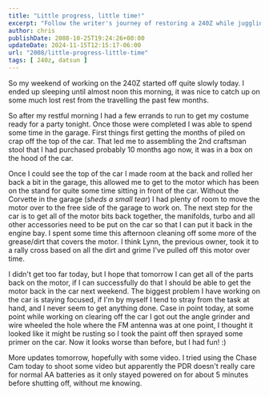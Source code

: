 ```yaml
---
title: "Little progress, little time!"
excerpt: "Follow the writer's journey of restoring a 240Z while juggling weekend chores, complete with blunders, fun moments and optimism for progress."
author: chris
publishDate: 2008-10-25T19:24:26+00:00
updateDate: 2024-11-15T12:15:17-06:00
url: "2008/little-progress-little-time"
tags: [ 240z, datsun ]
---
```


So my weekend of working on the 240Z started off quite slowly today. I ended up sleeping until almost noon this morning, it was nice to catch up on some much lost rest from the travelling the past few months.

So after my restful morning I had a few errands to run to get my costume ready for a party tonight. Once those were completed I was able to spend some time in the garage. First things first getting the months of piled on crap off the top of the car. That led me to assembling the 2nd craftsman stool that I had purchased probably 10 months ago now, it was in a box on the hood of the car.

Once I could see the top of the car I made room at the back and rolled her back a bit in the garage, this allowed me to get to the motor which has been on the stand for quite some time sitting in front of the car. Without the Corvette in the garage (*sheds a small tear*) I had plenty of room to move the motor over to the free side of the garage to work on. The next step for the car is to get all of the motor bits back together, the manifolds, turbo and all other accessories need to be put on the car so that I can put it back in the engine bay. I spent some time this afternoon cleaning off some more of the grease/dirt that covers the motor. I think Lynn, the previous owner, took it to a rally cross based on all the dirt and grime I've pulled off this motor over time.

I didn't get too far today, but I hope that tomorrow I can get all of the parts back on the motor, if I can successfully do that I should be able to get the motor back in the car next weekend. The biggest problem I have working on the car is staying focused, if I'm by myself I tend to stray from the task at hand, and I never seem to get anything done. Case in point today, at some point while working on clearing off the car I got out the angle grinder and wire wheeled the hole where the FM antenna was at one point, I thought it looked like it might be rusting so I took the paint off then sprayed some primer on the car. Now it looks worse than before, but I had fun! :)

More updates tomorrow, hopefully with some video. I tried using the Chase Cam today to shoot some video but apparently the PDR doesn't really care for normal AA batteries as it only stayed powered on for about 5 minutes before shutting off, without me knowing.

